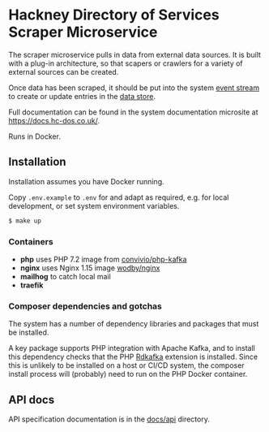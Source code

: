 # Hackney Directory of Services Scraper Microservice

The scraper microservice pulls in data from external data sources. It is built with a plug-in architecture, so that scapers or crawlers for a variety of external sources can be created.

Once data has been scraped, it should be put into the system [event stream](https://github.com/LBHackney-IT/DoS-event-stream-service) to create or update entries in the [data store](./datastorehttps://github.com/LBHackney-IT/DoS-data-store-service).

Full documentation can be found in the system documentation microsite at https://docs.hc-dos.co.uk/.

Runs in Docker.

## Installation

Installation assumes you have Docker running.

Copy `.env.example` to `.env` for and adapt as required, e.g. for local development, or set system environment variables. 

```bash
$ make up
```

### Containers

- **php** uses PHP 7.2 image from [convivio/php-kafka](https://hub.docker.com/r/convivio/php-kafka/)
- **nginx** uses Nginx 1.15 image [wodby/nginx](https://hub.docker.com/r/wodby/nginx/)
- **mailhog** to catch local mail
- **traefik**

### Composer dependencies and gotchas

The system has a number of dependency libraries and packages that must be installed.

A key package supports PHP integration with Apache Kafka, and to install this dependency checks that the PHP [Rdkafka](https://github.com/arnaud-lb/php-rdkafka/) extension is installed. Since this is unlikely to be installed on a host or CI/CD system, the composer install process will (probably) need to run on the PHP Docker container.

## API docs

API specification documentation is in the [docs/api](./docs/api) directory.
